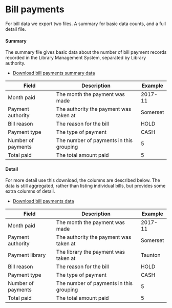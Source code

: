 Bill payments
=============

For bill data we export two files. A summary for basic data counts, and a full detail file.

#### Summary

The summary file gives basic data about the number of bill payment records recorded in the Library Management System, separated by Library authority.

- [Download bill payments summary data](bills/billpayments_summary.csv)

| Field | Description | Example |
| ----- | ----------- | ------- |
| Month paid | The month the payment was made | 2017-11 |
| Payment authority | The authority the payment was taken at | Somerset |
| Bill reason | The reason for the bill | HOLD |
| Payment type | The type of payment | CASH |
| Number of payments | The number of payments in this grouping | 5 |
| Total paid | The total amount paid | 5 |

#### Detail

For more detail use this download, the columns are described below. The data is still aggregated, rather than listing individual bills, but provides some extra columns of detail.

- [Download bill payments data](bills/billpayments.csv)

| Field | Description | Example |
| ----- | ----------- | ------- |
| Month paid | The month the payment was made | 2017-11 |
| Payment authority | The authority the payment was taken at | Somerset |
| Payment library | The library the payment was taken at | Taunton |
| Bill reason | The reason for the bill | HOLD |
| Payment type | The type of payment | CASH |
| Number of payments | The number of payments in this grouping | 5 |
| Total paid | The total amount paid | 5 |
